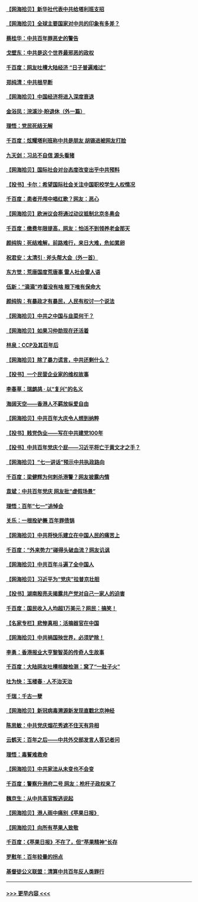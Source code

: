 #### [【网海拾贝】新华社代表中共给塔利班支招](../pages/nsc993/n13087892.md?t=07142151) 
#### [【网海拾贝】全球主要国家对中共的印象有多差？](../pages/nsc993/n13085788.md?t=07142151) 
#### [蔡桂华：中共百年罪恶史的警告](../pages/nsc993/n13085715.md?t=07142151) 
#### [戈壁东：中共是这个世界最邪恶的政权](../pages/nsc993/n13085641.md?t=07142151) 
#### [千百度：网友吐槽大陆经济 “日子普遍难过”](../pages/nsc993/n13085475.md?t=07142151) 
#### [郑纯清：中共根早断](../pages/nsc993/n13084579.md?t=07142151) 
#### [【网海拾贝】中国经济将进入深度衰退](../pages/nsc993/n13082552.md?t=07142151) 
#### [金浴凤：浣溪沙·盼退休（外一篇）](../pages/nsc993/n13081560.md?t=07142151) 
#### [理悟：党民死结无解](../pages/nsc993/n13081552.md?t=07142151) 
#### [千百度：炫耀塔利班称中共是朋友  胡锡进被网友打脸](../pages/nsc993/n13081538.md?t=07142151) 
#### [九天剑：习总不自信 源头看猪](../pages/nsc993/n13081197.md?t=07142151) 
#### [【网海拾贝】国际社会对台态度改变出乎中共预料](../pages/nsc993/n13080968.md?t=07142151) 
#### [【投书】卡尔：希望国际社会关注中国职校学生人权情况](../pages/nsc993/n13080410.md?t=07142151) 
#### [千百度：患者开颅中唱红歌？网友：恶心](../pages/nsc993/n13080377.md?t=07142151) 
#### [【网海拾贝】欧洲议会将通过动议抵制北京冬奥会](../pages/nsc993/n13078156.md?t=07142151) 
#### [千百度：缴费年限提高，网友：怕活不到领养老金那天](../pages/nsc993/n13078088.md?t=07142151) 
#### [颜纯钩：死结难解，前路难行，来日大难，危如累卵](../pages/nsc993/n13077179.md?t=07142151) 
#### [祝君安：太清引 · 斧头帮大会（外一首）](../pages/nsc993/n13077162.md?t=07142151) 
#### [东方觉：荒唐国度荒唐事 雷人社会雷人语](../pages/nsc993/n13075917.md?t=07142151) 
#### [伍新：“滴滴”咋着没有啥 眼下唯有保命大](../pages/nsc993/n13075894.md?t=07142151) 
#### [颜纯钩：有暴政才有暴民，人民有权讨一个说法](../pages/nsc993/n13075734.md?t=07142151) 
#### [【网海拾贝】中共之中国与韭菜何干？](../pages/nsc993/n13075428.md?t=07142151) 
#### [【网海拾贝】如果习仲勋现在还活着](../pages/nsc993/n13073410.md?t=07142151) 
#### [林泉：CCP及其百年后](../pages/nsc993/n13073226.md?t=07142151) 
#### [【网海拾贝】除了暴力谎言，中共还剩什么？](../pages/nsc993/n13071082.md?t=07142151) 
#### [【投书】一个民营企业家的维权故事](../pages/nsc993/n13070932.md?t=07142151) 
#### [李春草：瑞鹧鸪 · 以“复兴”的名义](../pages/nsc993/n13069984.md?t=07142151) 
#### [海阔天空——香港人不羁放纵爱自由](../pages/nsc993/n13069407.md?t=07142151) 
#### [【网海拾贝】中共百年大庆令人想到纳粹](../pages/nsc993/n13068483.md?t=07142151) 
#### [【投书】贱党伪业——写在中共建党100年](../pages/nsc993/n13067843.md?t=07142151) 
#### [【投书】中共百年党庆个屁——习近平将亡于黄文才之手？](../pages/nsc993/n13067425.md?t=07142151) 
#### [【网海拾贝】“七一讲话”预示中共执政路向](../pages/nsc993/n13066434.md?t=07142151) 
#### [千百度：梁健辉为何刺杀港警？网友披露内情](../pages/nsc993/n13066979.md?t=07142151) 
#### [袁斌：中共百年党庆 网友批“虚假场景”](../pages/nsc993/n13066385.md?t=07142151) 
#### [理悟：百年“七一”追悼会](../pages/nsc993/n13066106.md?t=07142151) 
#### [关乐：一根拴驴橛 百年罪债锅](../pages/nsc993/n13066089.md?t=07142151) 
#### [【网海拾贝】中共将快乐建立在中国人民的痛苦上](../pages/nsc993/n13064939.md?t=07142151) 
#### [千百度：“外来势力”碰得头破血流？网友讥讽](../pages/nsc993/n13064878.md?t=07142151) 
#### [【网海拾贝】中共百年斗遍了全中国人](../pages/nsc993/n13060020.md?t=07142151) 
#### [【网海拾贝】习近平为“党庆”拉普京壮胆](../pages/nsc993/n13057781.md?t=07142151) 
#### [【投书】湖南殷亮夫揭露共产党对自己一家人的迫害](../pages/nsc993/n13057744.md?t=07142151) 
#### [千百度：国民收入人均超1万美元？网民：搞笑！](../pages/nsc993/n13057692.md?t=07142151) 
#### [【名家专栏】悲惨真相：活摘器官在中国](../pages/nsc993/n13056611.md?t=07142151) 
#### [【网海拾贝】中共祸国殃世界，必须铲除！](../pages/nsc993/n13056011.md?t=07142151) 
#### [李勇：香港报业大亨黎智英的传奇人生故事](../pages/nsc993/n13055258.md?t=07142151) 
#### [千百度：大陆网友吐槽核酸检测：窝了“一肚子火”](../pages/nsc993/n13055194.md?t=07142151) 
#### [吐为快：玉楼春 · 人不治天治](../pages/nsc993/n13054028.md?t=07142151) 
#### [千瑞：千古一孽](../pages/nsc993/n13054016.md?t=07142151) 
#### [【网海拾贝】新冠病毒溯源新发现直戳北京神经](../pages/nsc993/n13052425.md?t=07142151) 
#### [陈思敏：中共党庆烟花秀遮不住天有异相](../pages/nsc993/n13052020.md?t=07142151) 
#### [云鹤天：百年之后——中共外交部发言人答记者问](../pages/nsc993/n13051604.md?t=07142151) 
#### [理悟：毒誓难救命](../pages/nsc993/n13051601.md?t=07142151) 
#### [【网海拾贝】中共家法从未变也不会变](../pages/nsc993/n13050366.md?t=07142151) 
#### [千百度：警察升港府二号 网友：枪杆子政权来了](../pages/nsc993/n13050261.md?t=07142151) 
#### [魏京生：从中共高官叛逃说起](../pages/nsc993/n13048997.md?t=07142151) 
#### [【网海拾贝】港人雨中痛别《苹果日报》](../pages/nsc993/n13048941.md?t=07142151) 
#### [【网海拾贝】向所有苹果人致敬](../pages/nsc993/n13046795.md?t=07142151) 
#### [千百度：《苹果日报》不在了，但“苹果精神”长存](../pages/nsc993/n13046703.md?t=07142151) 
#### [罗慰年：百年较量的拐点](../pages/nsc993/n13046542.md?t=07142151) 
#### [基督徒公义联盟：清算中共百年反人类罪行](../pages/nsc993/n13046499.md?t=07142151) 

----
#### [ >>> 更早内容 <<< ](../indexes/nsc993-earlier.md)
